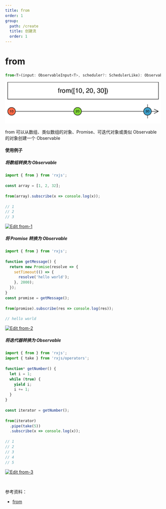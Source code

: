 ```yaml
---
title: from
order: 1
group:
  path: /create
  title: 创建流
  order: 1
---
```


# from

```ts
from<T>(input: ObservableInput<T>, scheduler?: SchedulerLike): Observable<T>
```

<img src="./images/from.png" style="zoom:50%;" />

from 可以从数组、类似数组的对象、Promise、可迭代对象或类似 Observable 的对象创建一个 Observable

#### 使用例子

##### 将数组转换为 Observable

```ts
import { from } from 'rxjs';

const array = [1, 2, 32];

from(array).subscribe(x => console.log(x));

// 1
// 2
// 3
```

[![Edit from-1](https://codesandbox.io/static/img/play-codesandbox.svg)](https://codesandbox.io/s/from-1-k89lf?expanddevtools=1&fontsize=14&hidenavigation=1&theme=dark)

##### 将 Promise 转换为 Observable

```typescript
import { from } from 'rxjs';

function getMessage() {
  return new Promise(resolve => {
    setTimeout(() => {
      resolve('hello world');
    }, 2000);
  });
}
const promise = getMessage();

from(promise).subscribe(res => console.log(res));

// hello world
```

[![Edit from-2](https://codesandbox.io/static/img/play-codesandbox.svg)](https://codesandbox.io/s/from-2-b3qu7?fontsize=14&hidenavigation=1&theme=dark&expanddevtools=1)

##### 将迭代器转换为 Observable

```ts
import { from } from 'rxjs';
import { take } from 'rxjs/operators';

function* getNumber() {
  let i = 1;
  while (true) {
    yield i;
    i += 1;
  }
}

const iterator = getNumber();

from(iterator)
  .pipe(take(5))
  .subscribe(x => console.log(x));

// 1
// 2
// 3
// 4
// 5
```

[![Edit from-3](https://codesandbox.io/static/img/play-codesandbox.svg)](https://codesandbox.io/s/from-3-t8k5t?fontsize=14&hidenavigation=1&theme=dark&expanddevtools=1)

<br/>

参考资料：

- [from](https://rxjs.dev/api/index/function/from)
